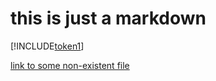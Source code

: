 # this is just a markdown
[!INCLUDE[token1](include/token1.md)]

[link to some non-existent file](some-non-existent.md)
